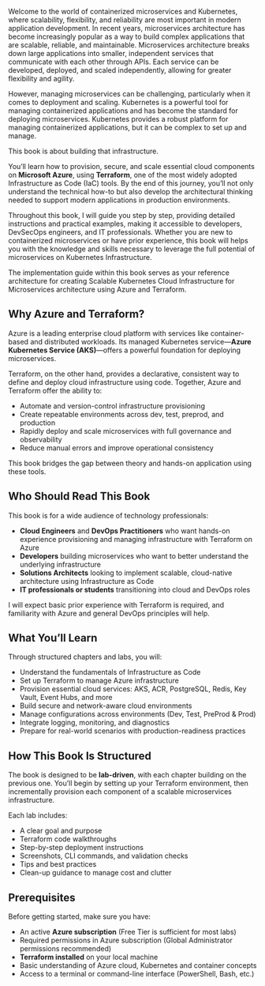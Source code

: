 
Welcome to the world of containerized microservices and Kubernetes, where scalability, flexibility, and reliability are most important in modern application development. In recent years, microservices architecture has become increasingly popular as a way to build complex applications that are scalable, reliable, and maintainable. Microservices architecture breaks down large applications into smaller, independent services that communicate with each other through APIs. Each service can be developed, deployed, and scaled independently, allowing for greater flexibility and agility.

However, managing microservices can be challenging, particularly when it comes to deployment and scaling. Kubernetes is a powerful tool for managing containerized applications and has become the standard for deploying microservices. Kubernetes provides a robust platform for managing containerized applications, but it can be complex to set up and manage.

This book is about building that infrastructure.

You’ll learn how to provision, secure, and scale essential cloud components on **Microsoft Azure**, using **Terraform**, one of the most widely adopted Infrastructure as Code (IaC) tools. By the end of this journey, you’ll not only understand the technical how-to but also develop the architectural thinking needed to support modern applications in production environments.

Throughout this book, I will guide you step by step, providing detailed instructions and practical examples, making it accessible to developers, DevSecOps engineers, and IT professionals. Whether you are new to containerized microservices or have prior experience, this book will helps you with the knowledge and skills necessary to leverage the full potential of microservices on Kubernetes Infrastructure.

The implementation guide within this book serves as your reference architecture for creating Scalable Kubernetes Cloud Infrastructure for Microservices architecture using Azure and Terraform.


## Why Azure and Terraform?

Azure is a leading enterprise cloud platform with services like container-based and distributed workloads. Its managed Kubernetes service—**Azure Kubernetes Service (AKS)**—offers a powerful foundation for deploying microservices.

Terraform, on the other hand, provides a declarative, consistent way to define and deploy cloud infrastructure using code. Together, Azure and Terraform offer the ability to:

* Automate and version-control infrastructure provisioning
* Create repeatable environments across dev, test, preprod, and production
* Rapidly deploy and scale microservices with full governance and observability
* Reduce manual errors and improve operational consistency

This book bridges the gap between theory and hands-on application using these tools.


## Who Should Read This Book

This book is for a wide audience of technology professionals:

* **Cloud Engineers** and **DevOps Practitioners** who want hands-on experience provisioning and managing infrastructure with Terraform on Azure
* **Developers** building microservices who want to better understand the underlying infrastructure
* **Solutions Architects** looking to implement scalable, cloud-native architecture using Infrastructure as Code
* **IT professionals or students** transitioning into cloud and DevOps roles

I will expect basic prior experience with Terraform is required, and familiarity with Azure and general DevOps principles will help.


## What You’ll Learn

Through structured chapters and labs, you will:

* Understand the fundamentals of Infrastructure as Code
* Set up Terraform to manage Azure infrastructure
* Provision essential cloud services: AKS, ACR, PostgreSQL, Redis, Key Vault, Event Hubs, and more
* Build secure and network-aware cloud environments
* Manage configurations across environments (Dev, Test, PreProd & Prod)
* Integrate logging, monitoring, and diagnostics
* Prepare for real-world scenarios with production-readiness practices

## How This Book Is Structured

The book is designed to be **lab-driven**, with each chapter building on the previous one. You’ll begin by setting up your Terraform environment, then incrementally provision each component of a scalable microservices infrastructure.

Each lab includes:

* A clear goal and purpose
* Terraform code walkthroughs
* Step-by-step deployment instructions
* Screenshots, CLI commands, and validation checks
* Tips and best practices
* Clean-up guidance to manage cost and clutter

## Prerequisites

Before getting started, make sure you have:

* An active **Azure subscription** (Free Tier is sufficient for most labs)
* Required permissions in Azure subscription (Global Administrator permissions recommended)
* **Terraform installed** on your local machine
* Basic understanding of Azure cloud, Kubernetes and container concepts 
* Access to a terminal or command-line interface (PowerShell, Bash, etc.)
